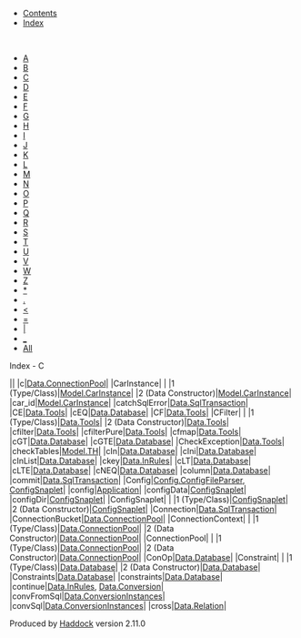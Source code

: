 -   [Contents](index.html)
-   [Index](doc-index.html)

 

-   [A](doc-index-A.html)
-   [B](doc-index-B.html)
-   [C](doc-index-C.html)
-   [D](doc-index-D.html)
-   [E](doc-index-E.html)
-   [F](doc-index-F.html)
-   [G](doc-index-G.html)
-   [H](doc-index-H.html)
-   [I](doc-index-I.html)
-   [J](doc-index-J.html)
-   [K](doc-index-K.html)
-   [L](doc-index-L.html)
-   [M](doc-index-M.html)
-   [N](doc-index-N.html)
-   [O](doc-index-O.html)
-   [P](doc-index-P.html)
-   [Q](doc-index-Q.html)
-   [R](doc-index-R.html)
-   [S](doc-index-S.html)
-   [T](doc-index-T.html)
-   [U](doc-index-U.html)
-   [V](doc-index-V.html)
-   [W](doc-index-W.html)
-   [Z](doc-index-Z.html)
-   [\*](doc-index-42.html)
-   [.](doc-index-46.html)
-   [\<](doc-index-60.html)
-   [=](doc-index-61.html)
-   [|](doc-index-124.html)
-   [\_](doc-index-95.html)
-   [All](doc-index-All.html)

Index - C

||
|c|[Data.ConnectionPool](Data-ConnectionPool.html#v:c)|
|CarInstance| |
|1 (Type/Class)|[Model.CarInstance](Model-CarInstance.html#t:CarInstance)|
|2 (Data Constructor)|[Model.CarInstance](Model-CarInstance.html#v:CarInstance)|
|car\_id|[Model.CarInstance](Model-CarInstance.html#v:car_id)|
|catchSqlError|[Data.SqlTransaction](Data-SqlTransaction.html#v:catchSqlError)|
|CE|[Data.Tools](Data-Tools.html#v:CE)|
|cEQ|[Data.Database](Data-Database.html#v:cEQ)|
|CF|[Data.Tools](Data-Tools.html#v:CF)|
|CFilter| |
|1 (Type/Class)|[Data.Tools](Data-Tools.html#t:CFilter)|
|2 (Data Constructor)|[Data.Tools](Data-Tools.html#v:CFilter)|
|cfilter|[Data.Tools](Data-Tools.html#v:cfilter)|
|cfilterPure|[Data.Tools](Data-Tools.html#v:cfilterPure)|
|cfmap|[Data.Tools](Data-Tools.html#v:cfmap)|
|cGT|[Data.Database](Data-Database.html#v:cGT)|
|cGTE|[Data.Database](Data-Database.html#v:cGTE)|
|CheckException|[Data.Tools](Data-Tools.html#t:CheckException)|
|checkTables|[Model.TH](Model-TH.html#v:checkTables)|
|cIn|[Data.Database](Data-Database.html#v:cIn)|
|cIni|[Data.Database](Data-Database.html#v:cIni)|
|cInList|[Data.Database](Data-Database.html#v:cInList)|
|ckey|[Data.InRules](Data-InRules.html#v:ckey)|
|cLT|[Data.Database](Data-Database.html#v:cLT)|
|cLTE|[Data.Database](Data-Database.html#v:cLTE)|
|cNEQ|[Data.Database](Data-Database.html#v:cNEQ)|
|column|[Data.Database](Data-Database.html#v:column)|
|commit|[Data.SqlTransaction](Data-SqlTransaction.html#v:commit)|
|Config|[Config.ConfigFileParser](Config-ConfigFileParser.html#t:Config), [ConfigSnaplet](ConfigSnaplet.html#t:Config)|
|config|[Application](Application.html#v:config)|
|configData|[ConfigSnaplet](ConfigSnaplet.html#v:configData)|
|configDir|[ConfigSnaplet](ConfigSnaplet.html#v:configDir)|
|ConfigSnaplet| |
|1 (Type/Class)|[ConfigSnaplet](ConfigSnaplet.html#t:ConfigSnaplet)|
|2 (Data Constructor)|[ConfigSnaplet](ConfigSnaplet.html#v:ConfigSnaplet)|
|Connection|[Data.SqlTransaction](Data-SqlTransaction.html#t:Connection)|
|ConnectionBucket|[Data.ConnectionPool](Data-ConnectionPool.html#t:ConnectionBucket)|
|ConnectionContext| |
|1 (Type/Class)|[Data.ConnectionPool](Data-ConnectionPool.html#t:ConnectionContext)|
|2 (Data Constructor)|[Data.ConnectionPool](Data-ConnectionPool.html#v:ConnectionContext)|
|ConnectionPool| |
|1 (Type/Class)|[Data.ConnectionPool](Data-ConnectionPool.html#t:ConnectionPool)|
|2 (Data Constructor)|[Data.ConnectionPool](Data-ConnectionPool.html#v:ConnectionPool)|
|ConOp|[Data.Database](Data-Database.html#t:ConOp)|
|Constraint| |
|1 (Type/Class)|[Data.Database](Data-Database.html#t:Constraint)|
|2 (Data Constructor)|[Data.Database](Data-Database.html#v:Constraint)|
|Constraints|[Data.Database](Data-Database.html#t:Constraints)|
|constraints|[Data.Database](Data-Database.html#v:constraints)|
|continue|[Data.InRules](Data-InRules.html#v:continue), [Data.Conversion](Data-Conversion.html#v:continue)|
|convFromSql|[Data.ConversionInstances](Data-ConversionInstances.html#v:convFromSql)|
|convSql|[Data.ConversionInstances](Data-ConversionInstances.html#v:convSql)|
|cross|[Data.Relation](Data-Relation.html#v:cross)|

Produced by [Haddock](http://www.haskell.org/haddock/) version 2.11.0
